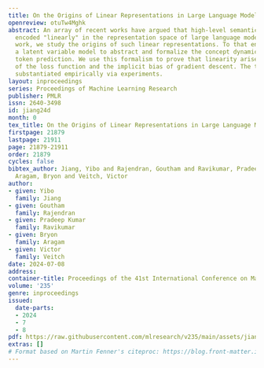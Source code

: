 ```yaml
---
title: On the Origins of Linear Representations in Large Language Models
openreview: otuTw4Mghk
abstract: An array of recent works have argued that high-level semantic concepts are
  encoded "linearly" in the representation space of large language models. In this
  work, we study the origins of such linear representations. To that end, we introduce
  a latent variable model to abstract and formalize the concept dynamics of the next
  token prediction. We use this formalism to prove that linearity arises as a consequence
  of the loss function and the implicit bias of gradient descent. The theory is further
  substantiated empirically via experiments.
layout: inproceedings
series: Proceedings of Machine Learning Research
publisher: PMLR
issn: 2640-3498
id: jiang24d
month: 0
tex_title: On the Origins of Linear Representations in Large Language Models
firstpage: 21879
lastpage: 21911
page: 21879-21911
order: 21879
cycles: false
bibtex_author: Jiang, Yibo and Rajendran, Goutham and Ravikumar, Pradeep Kumar and
  Aragam, Bryon and Veitch, Victor
author:
- given: Yibo
  family: Jiang
- given: Goutham
  family: Rajendran
- given: Pradeep Kumar
  family: Ravikumar
- given: Bryon
  family: Aragam
- given: Victor
  family: Veitch
date: 2024-07-08
address:
container-title: Proceedings of the 41st International Conference on Machine Learning
volume: '235'
genre: inproceedings
issued:
  date-parts:
  - 2024
  - 7
  - 8
pdf: https://raw.githubusercontent.com/mlresearch/v235/main/assets/jiang24d/jiang24d.pdf
extras: []
# Format based on Martin Fenner's citeproc: https://blog.front-matter.io/posts/citeproc-yaml-for-bibliographies/
---
```

